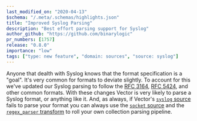 ```yaml
---
last_modified_on: "2020-04-13"
$schema: "/.meta/.schemas/highlights.json"
title: "Improved Syslog Parsing"
description: "Best effort parsing support for Syslog"
author_github: "https://github.com/binarylogic"
pr_numbers: [1757]
release: "0.8.0"
importance: "low"
tags: ["type: new feature", "domain: sources", "source: syslog"]
---
```


Anyone that dealth with Syslog knows that the format specification is a "goal".
It's very common for formats to deviate slightly. To account for this we've
updated our Syslog parsing to follow the [RFC 3164][urls.syslog_3164],
[RFC 5424][urls.syslog_5424], and other common formats. With these changes
Vector is very likely to parse a Syslog format, or anything like it. And, as
always, if Vector's [`syslog` source][docs.sources.syslog] fails to parse your
format you can always use the [`socket` source][docs.sources.socket] and the
[`regex_parser` transform][docs.transforms.regex_parser] to roll your own
collection parsing pipeline.


[docs.sources.socket]: /docs/reference/sources/socket/
[docs.sources.syslog]: /docs/reference/sources/syslog/
[docs.transforms.regex_parser]: /docs/reference/transforms/regex_parser/
[urls.syslog_3164]: https://tools.ietf.org/html/rfc3164
[urls.syslog_5424]: https://tools.ietf.org/html/rfc5424
